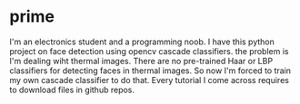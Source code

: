 # prime

I'm an electronics student and a programming noob. I have this python project on face detection using opencv cascade classifiers.
the problem is I'm dealing wiht thermal images. There are no pre-trained Haar or LBP classifiers for detecting faces in thermal images.
So now I'm forced to train my own cascade classifier to do that. Every tutorial I come across requires to download files in github repos.
